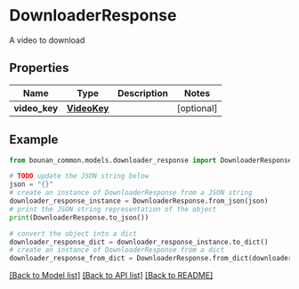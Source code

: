 # DownloaderResponse

A video to download

## Properties

Name | Type | Description | Notes
------------ | ------------- | ------------- | -------------
**video_key** | [**VideoKey**](VideoKey.md) |  | [optional] 

## Example

```python
from bounan_common.models.downloader_response import DownloaderResponse

# TODO update the JSON string below
json = "{}"
# create an instance of DownloaderResponse from a JSON string
downloader_response_instance = DownloaderResponse.from_json(json)
# print the JSON string representation of the object
print(DownloaderResponse.to_json())

# convert the object into a dict
downloader_response_dict = downloader_response_instance.to_dict()
# create an instance of DownloaderResponse from a dict
downloader_response_from_dict = DownloaderResponse.from_dict(downloader_response_dict)
```
[[Back to Model list]](../README.md#documentation-for-models) [[Back to API list]](../README.md#documentation-for-api-endpoints) [[Back to README]](../README.md)


